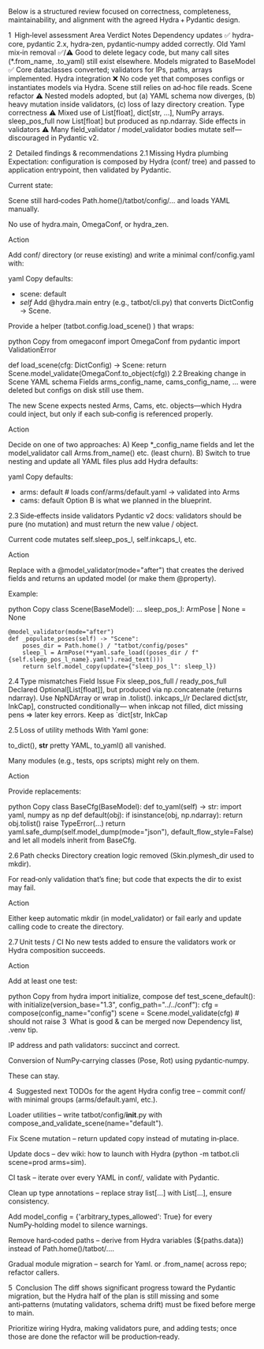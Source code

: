 Below is a structured review focused on correctness, completeness, maintainability, and alignment with the agreed Hydra + Pydantic design.

1 High‑level assessment
Area	Verdict	Notes
Dependency updates	✅	hydra-core, pydantic 2.x, hydra‑zen, pydantic‑numpy added correctly.
Old Yaml mix‑in removal	✅/⚠️	Good to delete legacy code, but many call sites (*.from_name, .to_yaml) still exist elsewhere.
Models migrated to BaseModel	✅	Core dataclasses converted; validators for IPs, paths, arrays implemented.
Hydra integration	❌	No code yet that composes configs or instantiates models via Hydra. Scene still relies on ad‑hoc file reads.
Scene refactor	⚠️	Nested models adopted, but (a) YAML schema now diverges, (b) heavy mutation inside validators, (c) loss of lazy directory creation.
Type correctness	⚠️	Mixed use of List[float], dict[str, …], NumPy arrays. sleep_pos_full now List[float] but produced as np.ndarray.
Side effects in validators	⚠️	Many field_validator / model_validator bodies mutate self—discouraged in Pydantic v2.

2 Detailed findings & recommendations
2.1 Missing Hydra plumbing
Expectation: configuration is composed by Hydra (conf/ tree) and passed to application entrypoint, then validated by Pydantic.

Current state:

Scene still hard‑codes Path.home()/tatbot/config/... and loads YAML manually.

No use of hydra.main, OmegaConf, or hydra_zen.

Action

Add conf/ directory (or reuse existing) and write a minimal conf/config.yaml with:

yaml
Copy
defaults:
  - scene: default
  - _self_
Add @hydra.main entry (e.g., tatbot/cli.py) that converts DictConfig → Scene.

Provide a helper (tatbot.config.load_scene() ) that wraps:

python
Copy
from omegaconf import OmegaConf
from pydantic import ValidationError

def load_scene(cfg: DictConfig) -> Scene:
    return Scene.model_validate(OmegaConf.to_object(cfg))
2.2 Breaking change in Scene YAML schema
Fields arms_config_name, cams_config_name, … were deleted but configs on disk still use them.

The new Scene expects nested Arms, Cams, etc. objects—which Hydra could inject, but only if each sub‑config is referenced properly.

Action

Decide on one of two approaches:
A) Keep *_config_name fields and let the model_validator call Arms.from_name() etc. (least churn).
B) Switch to true nesting and update all YAML files plus add Hydra defaults:

yaml
Copy
defaults:
  - arms: default          # loads conf/arms/default.yaml -> validated into Arms
  - cams: default
Option B is what we planned in the blueprint.

2.3 Side‑effects inside validators
Pydantic v2 docs: validators should be pure (no mutation) and must return the new value / object.

Current code mutates self.sleep_pos_l, self.inkcaps_l, etc.

Action

Replace with a @model_validator(mode="after") that creates the derived fields and returns an updated model (or make them @property).

Example:

python
Copy
class Scene(BaseModel):
    ...
    sleep_pos_l: ArmPose | None = None

    @model_validator(mode="after")
    def _populate_poses(self) -> "Scene":
        poses_dir = Path.home() / "tatbot/config/poses"
        sleep_l = ArmPose(**yaml.safe_load((poses_dir / f"{self.sleep_pos_l_name}.yaml").read_text()))
        return self.model_copy(update={"sleep_pos_l": sleep_l})
2.4 Type mismatches
Field	Issue	Fix
sleep_pos_full / ready_pos_full	Declared Optional[List[float]], but produced via np.concatenate (returns ndarray).	Use NpNDArray or wrap in .tolist().
inkcaps_l/r	Declared dict[str, InkCap], constructed conditionally— when inkcap not filled, dict missing pens => later key errors.	Keep as `dict[str, InkCap

2.5 Loss of utility methods
With Yaml gone:

to_dict(), __str__ pretty YAML, to_yaml() all vanished.

Many modules (e.g., tests, ops scripts) might rely on them.

Action

Provide replacements:

python
Copy
class BaseCfg(BaseModel):
    def to_yaml(self) -> str:
        import yaml, numpy as np
        def default(obj):
            if isinstance(obj, np.ndarray):
                return obj.tolist()
            raise TypeError(...)
        return yaml.safe_dump(self.model_dump(mode="json"), default_flow_style=False)
and let all models inherit from BaseCfg.

2.6 Path checks
Directory creation logic removed (Skin.plymesh_dir used to mkdir).

For read‑only validation that’s fine; but code that expects the dir to exist may fail.

Action

Either keep automatic mkdir (in model_validator) or fail early and update calling code to create the directory.

2.7 Unit tests / CI
No new tests added to ensure the validators work or Hydra composition succeeds.

Action

Add at least one test:

python
Copy
from hydra import initialize, compose
def test_scene_default():
    with initialize(version_base="1.3", config_path="../../conf"):
        cfg = compose(config_name="config")
        scene = Scene.model_validate(cfg)   # should not raise
3 What is good & can be merged now
Dependency list, .venv tip.

IP address and path validators: succinct and correct.

Conversion of NumPy‑carrying classes (Pose, Rot) using pydantic‑numpy.

These can stay.

4 Suggested next TODOs for the agent
Hydra config tree – commit conf/ with minimal groups (arms/default.yaml, etc.).

Loader utilities – write tatbot/config/__init__.py with compose_and_validate_scene(name="default").

Fix Scene mutation – return updated copy instead of mutating in‑place.

Update docs – dev wiki: how to launch with Hydra (python -m tatbot.cli scene=prod arms=sim).

CI task – iterate over every YAML in conf/, validate with Pydantic.

Clean up type annotations – replace stray list[...] with List[...], ensure consistency.

Add model_config = {'arbitrary_types_allowed': True} for every NumPy‑holding model to silence warnings.

Remove hard‑coded paths – derive from Hydra variables (${paths.data}) instead of Path.home()/tatbot/....

Gradual module migration – search for Yaml. or .from_name( across repo; refactor callers.

5 Conclusion
The diff shows significant progress toward the Pydantic migration, but the Hydra half of the plan is still missing and some anti‑patterns (mutating validators, schema drift) must be fixed before merge to main.

Prioritize wiring Hydra, making validators pure, and adding tests; once those are done the refactor will be production‑ready.